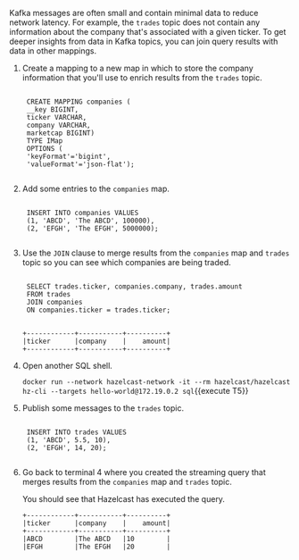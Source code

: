 Kafka messages are often small and contain minimal data to reduce network latency. For example, the `trades` topic does not contain any information about the company that's associated with a given ticker. To get deeper insights from data in Kafka topics, you can join query results with data in other mappings.

1. Create a mapping to a new map in which to store the company information that you'll use to enrich results from the `trades` topic.

    <code class="execute T4" title="Run command">
    CREATE MAPPING companies (
    __key BIGINT,
    ticker VARCHAR,
    company VARCHAR,
    marketcap BIGINT)
    TYPE IMap
    OPTIONS (
    'keyFormat'='bigint',
    'valueFormat'='json-flat');
    </code>

1. Add some entries to the `companies` map.

    <code class="execute T4" title="Run command">
    INSERT INTO companies VALUES
    (1, 'ABCD', 'The ABCD', 100000),
    (2, 'EFGH', 'The EFGH', 5000000);
    </code>

1. Use the `JOIN` clause to merge results from the `companies` map and `trades` topic so you can see which companies are being traded.

    <code class="execute T4" title="Run command">
    SELECT trades.ticker, companies.company, trades.amount
    FROM trades
    JOIN companies
    ON companies.ticker = trades.ticker;
    </code>

    ```
    +------------+-----------+----------+
    |ticker      |company    |    amount|
    +------------+-----------+----------+
    ```

1. Open another SQL shell.

    `docker run --network hazelcast-network -it --rm hazelcast/hazelcast hz-cli --targets hello-world@172.19.0.2 sql`{{execute T5}}

1. Publish some messages to the `trades` topic.

    <code class="execute T5" title="Run command">
    INSERT INTO trades VALUES
    (1, 'ABCD', 5.5, 10),
    (2, 'EFGH', 14, 20);
    </code>

1. Go back to terminal 4 where you created the streaming query that merges results from the `companies` map and `trades` topic.

    You should see that Hazelcast has executed the query.

    ```
    +------------+-----------+----------+
    |ticker      |company    |    amount|
    +------------+-----------+----------+
    |ABCD        |The ABCD   |10        |
    |EFGH        |The EFGH   |20        |
    ```
